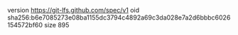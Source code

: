version https://git-lfs.github.com/spec/v1
oid sha256:b6e7085273e08ba1155dc3794c4892a69c3da028e7a2d6bbbc6026154572bf60
size 895
